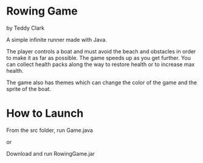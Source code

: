 # Rowing Game
by Teddy Clark

A simple infinite runner made with Java.

The player controls a boat and must avoid the beach and obstacles in order to make it as far as possible. The game speeds up as you get further. You can collect health packs along the way to restore health or to increase max health.

The game also has themes which can change the color of the game and the sprite of the boat.

# How to Launch
From the src folder, run Game.java

or 


Download and run RowingGame.jar

